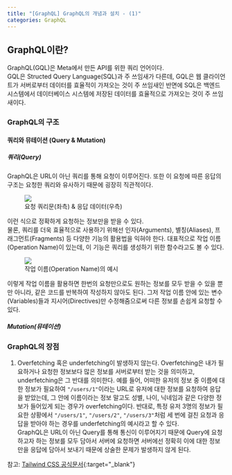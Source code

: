 ```yaml
---
title: "[GraphQL] GraphQL의 개념과 설치 - (1)"
categories: GraphQL
---
```


## GraphQL이란?

GraphQL(GQL)은 Meta에서 만든 API를 위한 쿼리 언어이다.  
GQL은 Structed Query Language(SQL)과 주 쓰임새가 다른데, GQL은 웹 클라이언트가 서버로부터 데이터를 효율적이 가져오는 것이 주 쓰임새인 반면에 SQL은 백엔드 시스템에서 데이터베이스 시스템에 저장된 데이터를 효율적으로 가져오는 것이 주 쓰임새이다.

### GraphQL의 구조

#### 쿼리와 뮤테이션 (Query & Mutation)

##### 쿼리(Query)

GraphQL은 URL이 아닌 쿼리를 통해 요청이 이루어진다. 또한 이 요청에 따른 응답의 구조는 요청한 쿼리와 유사하기 때문에 굉장히 직관적이다.

<figure>
   <img src="https://user-images.githubusercontent.com/80687334/161761339-859e3b80-da3a-4092-a32f-8e7d4f01b1cf.png" /> 
   <figcaption  figcaption>요청 쿼리문(좌측) & 응답 데이터(우측)</figcaption>
</figure>

이런 식으로 정확하게 요청하는 정보만을 받을 수 있다.  
물론, 쿼리를 더욱 효율적으로 사용하기 위해선 인자(Arguments), 별칭(Aliases), 프래그먼트(Fragments) 등 다양한 기능의 활용법을 익혀야 한다. 대표적으로 작업 이름(Operation Name)이 있는데, 이 기능은 쿼리를 생성하기 위한 함수라고도 볼 수 있다.

<figure>
   <img src="https://user-images.githubusercontent.com/80687334/161781114-8cf7d882-3adb-4b23-b86e-5e6c798a9dd0.png" /> 
   <figcaption>작업 이름(Operation Name)의 예시</figcaption>
</figure>

이렇게 작업 이름을 활용하면 한번의 요청만으로도 원하는 정보를 모두 받을 수 있을 뿐만 아니라, 같은 코드를 반복하여 작성하지 않아도 된다. 그저 작업 이름 안에 있는 변수(Variables)들과 지시어(Directives)만 수정해줌으로써 다른 정보를 손쉽게 요청할 수 있다.

##### Mutation(뮤테이션)

### GraphQL의 장점

1. Overfetching 혹은 underfetching이 발생하지 않는다.
   Overfetching은 내가 필요하거나 요청한 정보보다 많은 정보를 서버로부터 받는 것을 의미하고, underfetching은 그 반대를 의미한다. 예를 들어, 어떠한 유저의 정보 중 이름에 대한 정보가 필요하여 `"/users/1"`이라는 URL로 유저에 대한 정보를 요청하여 응답을 받았는데, 그 안에 이름이라는 정보 말고도 성별, 나이, 닉네임과 같은 다양한 정보가 들어있게 되는 경우가 overfetching이다. 반대로, 특정 유저 3명의 정보가 필요한 상황에서 `"/users/1"`, `"/users/2"`, `"/users/3"`처럼 세 번에 걸친 요청과 응답을 받아야 하는 경우를 underfetching의 예시라고 할 수 있다.  
   GraphQL은 URL이 아닌 Query를 통해 통신이 이루어지기 때문에 Query에 요청하고자 하는 정보를 모두 담아서 서버에 요청하면 서버에선 정확히 이에 대한 정보만을 응답에 담아서 보내기 때문에 상술한 문제가 발생하지 않게 된다.

참고: [Tailwind CSS 공식문서](https://tailwindcss.com/docs/installation){:target="\_blank"}
